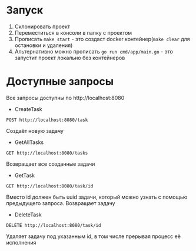 # Запуск
1) Склонировать проект
2) Переместиться в консоли в папку с проектом
3) Прописать ```make start``` - это создаст docker контейнер(```make clear``` для остановки и удаления)
4) Альтернативно можно прописать ``` go run cmd/app/main.go ``` - это запустит проект локально без контейнеров
# Доступные запросы
Все запросы доступны по http://localhost:8080

- CreateTask

``` POST http://localhost:8080/task ```

Создаёт новую задачу

- GetAllTasks

``` GET http://localhost:8080/tasks ```

Возвращает все созданные задачи

- GetTask

``` GET http://localhost:8080/task/id ```

Вместо id должен быть uuid задачи, который можно узнать с помощью предыдущего запроса. Возвращает задачу

- DeleteTask

``` DELETE http://localhost:8080/task/id ```

Удаляет задачу под указанным id, в том числе прерывая процесс её исполнения
